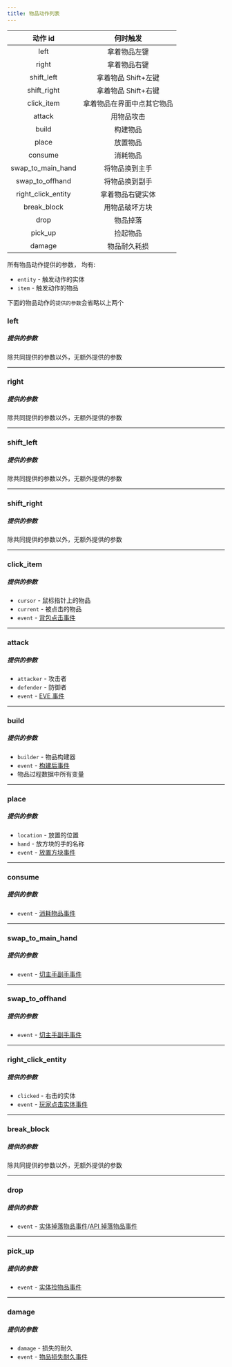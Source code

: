 ```yaml
---
title: 物品动作列表
---
```



|      动作 id       |          何时触发          |
| :----------------: | :------------------------: |
|        left        |        拿着物品左键        |
|       right        |        拿着物品右键        |
|     shift_left     |    拿着物品 Shift+左键     |
|    shift_right     |    拿着物品 Shift+右键     |
|     click_item     | 拿着物品在界面中点其它物品 |
|       attack       |         用物品攻击         |
|       build        |          构建物品          |
|       place        |          放置物品          |
|      consume       |          消耗物品          |
| swap_to_main_hand  |       将物品换到主手       |
|  swap_to_offhand   |       将物品换到副手       |
| right_click_entity |      拿着物品右键实体      |
|    break_block     |       用物品破坏方块       |
|        drop        |          物品掉落          |
|      pick_up       |          捡起物品          |
|       damage       |        物品耐久耗损        |

所有物品动作提供的参数，
均有:

- `entity` - 触发动作的实体
- `item` - 触发动作的物品

下面的物品动作的`提供的参数`会省略以上两个

### left

##### 提供的参数

除共同提供的参数以外，无额外提供的参数

---

### right

##### 提供的参数

除共同提供的参数以外，无额外提供的参数

---

### shift_left

##### 提供的参数

除共同提供的参数以外，无额外提供的参数

---

### shift_right

##### 提供的参数

除共同提供的参数以外，无额外提供的参数

---

### click_item

##### 提供的参数

- `cursor` - 鼠标指针上的物品
- `current` - 被点击的物品
- `event` - [背包点击事件](https://bukkit.windit.net/javadoc/org/bukkit/event/inventory/InventoryClickEvent.html)

---

### attack

##### 提供的参数

- `attacker` - 攻击者
- `defender` - 防御者
- `event` - [EVE 事件](https://bukkit.windit.net/javadoc/org/bukkit/event/entity/EntityDamageByEntityEvent.html)

---

### build

##### 提供的参数

- `builder` - 物品构建器
- `event` - [构建后事件](https://doc.skillw.com/itemsystem/com/skillw/itemsystem/api/event/ItemBuildEvent.After.html)
- 物品过程数据中所有变量

---

### place

##### 提供的参数

- `location` - 放置的位置
- `hand` - 放方块的手的名称
- `event` - [放置方块事件](https://bukkit.windit.net/javadoc/org/bukkit/event/block/BlockPlaceEvent.html)

---

### consume

##### 提供的参数

- `event` - [消耗物品事件](https://bukkit.windit.net/javadoc/org/bukkit/event/player/PlayerItemConsumeEvent.html)

---

### swap_to_main_hand

##### 提供的参数

- `event` - [切主手副手事件](https://bukkit.windit.net/javadoc/org/bukkit/event/player/PlayerSwapHandItemsEvent.html)

---

### swap_to_offhand

##### 提供的参数

- `event` - [切主手副手事件](https://bukkit.windit.net/javadoc/org/bukkit/event/player/PlayerSwapHandItemsEvent.html)

---

### right_click_entity

##### 提供的参数

- `clicked` - 右击的实体
- `event` - [玩家点击实体事件](https://bukkit.windit.net/javadoc/org/bukkit/event/player/PlayerInteractAtEntityEvent.html)

---

### break_block

##### 提供的参数

除共同提供的参数以外，无额外提供的参数

---

### drop

##### 提供的参数

- `event` - [实体掉落物品事件](https://bukkit.windit.net/javadoc/org/bukkit/event/entity/EntityDropItemEvent.html)/[API 掉落物品事件](https://doc.skillw.com/itemsystem/com/skillw/itemsystem/api/event/ItemDropEvent.html)

---

### pick_up

##### 提供的参数

- `event` - [实体捡物品事件](https://bukkit.windit.net/javadoc/org/bukkit/event/entity/EntityPickupItemEvent.html)

---

### damage

##### 提供的参数

- `damage` - 损失的耐久
- `event` - [物品损失耐久事件](https://bukkit.windit.net/javadoc/org/bukkit/event/player/PlayerItemDamageEvent.html)
